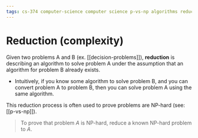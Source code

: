 ```yaml
---
tags: cs-374 computer-science computer science p-vs-np algorithms reduction theory
---
```


# Reduction (complexity)

Given two problems A and B (ex. [[decision-problems]]), **reduction** is describing an algorithm to solve problem A under the assumption that an algorithm for problem B already exists.

- Intuitively, if you know some algorithm to solve problem B, and you can convert problem A to problem B, then you can solve problem A using the same algorithm.

This reduction process is often used to prove problems are NP-hard (see: [[p-vs-np]]).

> To prove that problem _A_ is NP-hard, reduce a known NP-hard problem to _A_.
